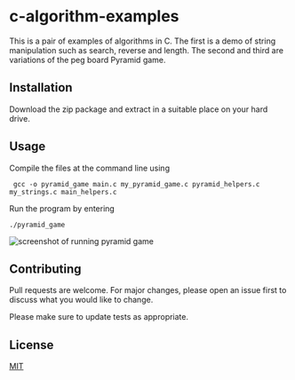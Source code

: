 # c-algorithm-examples

This is a pair of examples of algorithms in C.
The first is a demo of string manipulation such as search, reverse and length.
The second and third are variations of the peg board Pyramid game.


## Installation

Download the zip package and extract in a suitable place on your hard drive.

## Usage

Compile the files at the command line using
```
 gcc -o pyramid_game main.c my_pyramid_game.c pyramid_helpers.c my_strings.c main_helpers.c
```
Run the program by entering
```
./pyramid_game
```
![screenshot of running pyramid game](admin/images)
## Contributing
Pull requests are welcome. For major changes, please open an issue first to discuss what you would like to change.

Please make sure to update tests as appropriate.

## License
[MIT](https://choosealicense.com/licenses/mit/)
